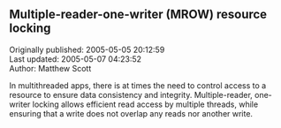 ## Multiple-reader-one-writer (MROW) resource locking  
Originally published: 2005-05-05 20:12:59  
Last updated: 2005-05-07 04:23:52  
Author: Matthew Scott  
  
In multithreaded apps, there is at times the need to control access to a resource to ensure data consistency and integrity. Multiple-reader, one-writer locking allows efficient read access by multiple threads, while ensuring that a write does not overlap any reads nor another write.